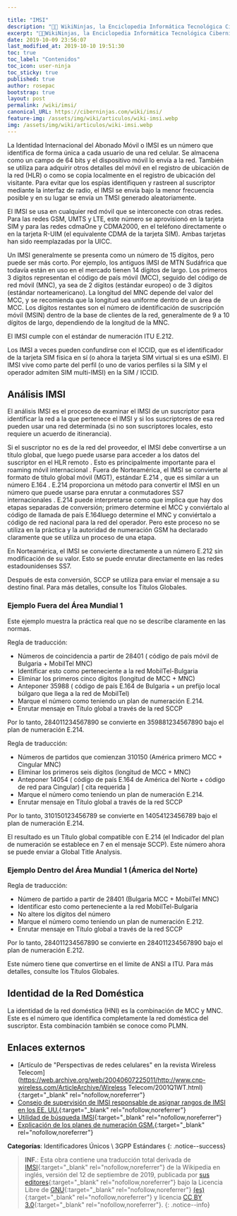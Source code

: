 ```yaml
---

title: "IMSI"
description: "👨‍💻 WikiNinjas, la Enciclopedia Informática Tecnológica Ciberninjas: IMSI, Identidad Internacional del Abonado Móvil"
excerpt: "👨‍💻WikiNinjas, la Enciclopedia Informática Tecnológica Ciberninjas: IMSI, Identidad Internacional del Abonado Móvil"
date: 2019-10-09 23:56:07
last_modified_at: 2019-10-10 19:51:30
toc: true
toc_label: "Contenidos"
toc_icon: user-ninja
toc_sticky: true
published: true
author: rosepac
bootstrap: true
layout: post
permalink: /wiki/imsi/
canonical_URL: https://ciberninjas.com/wiki/imsi/
feature-img: /assets/img/wiki/articulos/wiki-imsi.webp
img: /assets/img/wiki/articulos/wiki-imsi.webp
---
```


La Identidad Internacional del Abonado Móvil o IMSI es un número que identifica de forma única a cada usuario de una red celular. Se almacena como un campo de 64 bits y el dispositivo móvil lo envía a la red. También se utiliza para adquirir otros detalles del móvil en el registro de ubicación de la red (HLR) o como se copia localmente en el registro de ubicación del visitante. Para evitar que los espías identifiquen y rastreen al suscriptor mediante la interfaz de radio, el IMSI se envía bajo la menor frecuencia posible y en su lugar se envía un TMSI generado aleatoriamente.

El IMSI se usa en cualquier red móvil que se interconecte con otras redes. Para las redes GSM, UMTS y LTE, este número se aprovisionó en la tarjeta SIM y para las redes cdmaOne y CDMA2000, en el teléfono directamente o en la tarjeta R-UIM (el equivalente CDMA de la tarjeta SIM). Ambas tarjetas han sido reemplazadas por la UICC.

Un IMSI generalmente se presenta como un número de 15 dígitos, pero puede ser más corto. Por ejemplo, los antiguos IMSI de MTN Sudáfrica que todavía están en uso en el mercado tienen 14 dígitos de largo. Los primeros 3 dígitos representan el código de país móvil (MCC), seguido del código de red móvil (MNC), ya sea de 2 dígitos (estándar europeo) o de 3 dígitos (estándar norteamericano). La longitud del MNC depende del valor del MCC, y se recomienda que la longitud sea uniforme dentro de un área de MCC. Los dígitos restantes son el número de identificación de suscripción móvil (MSIN) dentro de la base de clientes de la red, generalmente de 9 a 10 dígitos de largo, dependiendo de la longitud de la MNC.

El IMSI cumple con el estándar de numeración ITU E.212.

Los IMSI a veces pueden confundirse con el ICCID, que es el identificador de la tarjeta SIM física en sí (o ahora la tarjeta SIM virtual si es una eSIM). El IMSI vive como parte del perfil (o uno de varios perfiles si la SIM y el operador admiten SIM multi-IMSI) en la SIM / ICCID.

## **Análisis IMSI**

El análisis IMSI es el proceso de examinar el IMSI de un suscriptor para identificar la red a la que pertenece el IMSI y si los suscriptores de esa red pueden usar una red determinada (si no son suscriptores locales, esto requiere un acuerdo de itinerancia).

Si el suscriptor no es de la red del proveedor, el IMSI debe convertirse a un título global, que luego puede usarse para acceder a los datos del suscriptor en el HLR remoto . Esto es principalmente importante para el roaming móvil internacional . Fuera de Norteamérica, el IMSI se convierte al formato de título global móvil (MGT), estándar E.214 , que es similar a un número E.164 . E.214 proporciona un método para convertir el IMSI en un número que puede usarse para enrutar a conmutadores SS7 internacionales . E.214 puede interpretarse como que implica que hay dos etapas separadas de conversión; primero determine el MCC y conviértalo al código de llamada de país E.164luego determine el MNC y conviértalo a código de red nacional para la red del operador. Pero este proceso no se utiliza en la práctica y la autoridad de numeración GSM ha declarado claramente que se utiliza un proceso de una etapa.

En Norteamérica, el IMSI se convierte directamente a un número E.212 sin modificación de su valor. Esto se puede enrutar directamente en las redes estadounidenses SS7.

Después de esta conversión, SCCP se utiliza para enviar el mensaje a su destino final. Para más detalles, consulte los Títulos Globales.

### **Ejemplo Fuera del Área Mundial 1**

Este ejemplo muestra la práctica real que no se describe claramente en las normas.

Regla de traducción:

* Números de coincidencia a partir de 28401 ( código de país móvil de Bulgaria + MobilTel MNC)
* Identificar esto como perteneciente a la red MobilTel-Bulgaria
* Eliminar los primeros cinco dígitos (longitud de MCC + MNC)
* Anteponer 35988 ( código de país E.164 de Bulgaria + un prefijo local búlgaro que llega a la red de MobilTel)
* Marque el número como teniendo un plan de numeración E.214.
* Enrutar mensaje en Título global a través de la red SCCP

Por lo tanto, 284011234567890 se convierte en 359881234567890 bajo el plan de numeración E.214.

Regla de traducción:

* Números de partidos que comienzan 310150 (América primero MCC + Cingular MNC)
* Eliminar los primeros seis dígitos (longitud de MCC + MNC)
* Anteponer 14054 ( código de país E.164 de América del Norte + código de red para Cingular) [ cita requerida ]
* Marque el número como teniendo un plan de numeración E.214.
* Enrutar mensaje en Título global a través de la red SCCP

Por lo tanto, 310150123456789 se convierte en 14054123456789 bajo el plan de numeración E.214.

El resultado es un Título global compatible con E.214 (el Indicador del plan de numeración se establece en 7 en el mensaje SCCP). Este número ahora se puede enviar a Global Title Analysis.

### **Ejemplo Dentro del Área Mundial 1 (Ámerica del Norte)**

Regla de traducción:

* Número de partido a partir de 28401 (Bulgaria MCC + MobilTel MNC)
* Identificar esto como perteneciente a la red MobilTel-Bulgaria
* No altere los dígitos del número
* Marque el número como teniendo un plan de numeración E.212.
* Enrutar mensaje en Título global a través de la red SCCP

Por lo tanto, 284011234567890 se convierte en 284011234567890 bajo el plan de numeración E.212.

Este número tiene que convertirse en el límite de ANSI a ITU. Para más detalles, consulte los Títulos Globales.

## **Identidad de la Red Doméstica**

La identidad de la red doméstica (HNI) es la combinación de MCC y MNC. Este es el número que identifica completamente la red doméstica del suscriptor. Esta combinación también se conoce como PLMN.

## **Enlaces externos**

* [Artículo de "Perspectivas de redes celulares" en la revista Wireless Telecom](https://web.archive.org/web/20040607225011/http://www.cnp-wireless.com/ArticleArchive/Wireless Telecom/2001Q1WT.html){:target="_blank" rel="nofollow,noreferrer"}
* [Consejo de supervisión de IMSI responsable de asignar rangos de IMSI en los EE. UU.](http://www.atis.org/ATIS/IOC/iochom.htm){:target="_blank" rel="nofollow,noreferrer"}
* [Utilidad de búsqueda IMSI](https://www.numberingplans.com/?page=analysis&sub=imsinr){:target="_blank" rel="nofollow,noreferrer"}
* [Explicación de los planes de numeración GSM.](http://www.mib.net.ua/2008/03/gsm-numbering-plans-en.html){:target="_blank" rel="nofollow,noreferrer"}

**Categorías**: Identificadores Únicos \ 3GPP Estándares
{: .notice--success}

> **INF.**: Esta obra contiene una traducción total derivada de [IMSI](https://en.wikipedia.org/wiki/International_mobile_subscriber_identity){:target="_blank" rel="nofollow,noreferrer"} de la Wikipedia en inglés, versión del 12 de septiembre de 2019, publicada por [sus editores](https://en.wikipedia.org/w/index.php?title=International_mobile_subscriber_identity&action=history){:target="_blank" rel="nofollow,noreferrer"} bajo la Licencia Libre de [GNU](http://www.gnu.org/licenses/licenses.html#GPL){:target="_blank" rel="nofollow,noreferrer"} [(es)](https://es.wikipedia.org/wiki/Wikipedia:Traducci%C3%B3n_no_oficial_de_la_Licencia_de_documentaci%C3%B3n_libre_de_GNU){:target="_blank" rel="nofollow,noreferrer"} y licencia [CC BY 3.0](https://creativecommons.org/licenses/by-sa/3.0/deed.es){:target="_blank" rel="nofollow,noreferrer"}.
{: .notice--info}